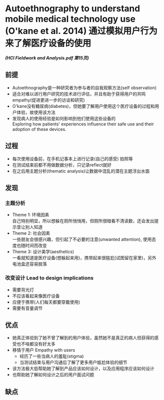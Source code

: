 # Autoethnography to understand mobile medical technology use (O'kane et al. 2014) 通过模拟用户行为来了解医疗设备的使用

***(HCI Fieldwork and Analysis.pdf 第15页)***

## 前提
* Autoethnography是一种研究者为参与者的自我观察方法(self observation)  
* 适合对难以进行用户研究的技术进行评估，并且有助于获得用户的共鸣empathy(促进更进一步的访谈和研究)
* O'kane没有糖尿病(diabetes)，但她要了解用户使用这个医疗设备的过程和用户体验，故使用该方法  
* 发现病人的使用经验是如何影响到他们使用这些设备的  
Exploring how patients' experiences influence their safe use and their adoption of these devices.

## 过程
* 每次使用设备前，在手机记事本上进行记录(自己的感受) 拍照等
* 在测试结束前都不用做数据分析，只记录reflect就好
* 在之后用主题分析(thematic analysis)让数据中混乱的潜在主题浮出水面

## 发现
### 主题分析
* Theme 1: 环境因素  
自己特别明显，所以想躲在厕所悄悄用，但厕所很暗看不清读数，还会发出提示音让别人知道
* Theme 2: 社会因素  
一些朋友会很感兴趣，但引起了不必要的注意(unwanted attention), 使用态度也随时间而改变
* Theme 3: 设计美学(aesthetics)  
一看就知道是医疗设备(想躲起来用)，携带起来很尴尬(试图留在家里)，另外电池盒还容易脱落

### 改变设计 Lead to design implications
* 需要背光灯
* 不应该看起来像医疗设备
* 应便于携带(人们每天都要穿戴使用)
* 需要有音量调节

## 优点
* 她真正体验到了她不曾了解到的用户体验，虽然她不是真正的病人但获得的感受也不啥都没有好太多
* 移情于用户 Empathy with users
	* 经历了一些当病人的羞耻(stigma)
	* 当测试结束与用户沟通后了解了更多用户尴尬体验的细节
* 该方法极大低帮助她了解到产品应该如何设计，以及应用程序应该如何设计
* 也帮助她了解如何设计之后的用户面试问题 

## 缺点
